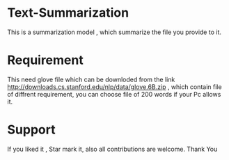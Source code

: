 # Text-Summarization
This is a summarization model , which summarize the file you provide to it.

# Requirement
This need glove file which can be downloded from the link http://downloads.cs.stanford.edu/nlp/data/glove.6B.zip , which contain file of diffrent requirement, you can choose file of 200 words if your Pc allows it.
     
# Support  
If you liked it , Star mark it, also all contributions are welcome. 
Thank You
